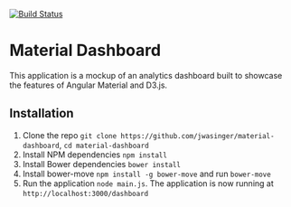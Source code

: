 [![Build Status](https://travis-ci.org/jwasinger/material-dashboard.svg?branch=master)](https://travis-ci.org/jwasinger/material-dashboard)
# Material Dashboard
  This application is a mockup of an analytics dashboard built to showcase the features of Angular Material and D3.js.

## Installation 

1. Clone the repo `git clone https://github.com/jwasinger/material-dashboard`, `cd material-dashboard`
2. Install NPM dependencies `npm install`
3. Install Bower dependencies `bower install`
4. Install bower-move `npm install -g bower-move` and run `bower-move`
5. Run the application `node main.js`.  The application is now running at `http://localhost:3000/dashboard`

